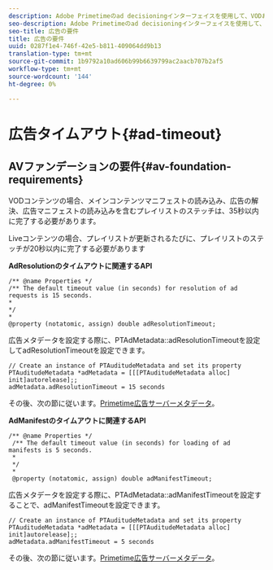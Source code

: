 ```yaml
---
description: Adobe Primetimeのad decisioningインターフェイスを使用して、VODおよびライブ/リニアコンテンツに広告を挿入できます。
seo-description: Adobe Primetimeのad decisioningインターフェイスを使用して、VODおよびライブ/リニアコンテンツに広告を挿入できます。
seo-title: 広告の要件
title: 広告の要件
uuid: 0287f1e4-746f-42e5-b811-409064dd9b13
translation-type: tm+mt
source-git-commit: 1b9792a10ad606b99b6639799ac2aacb707b2af5
workflow-type: tm+mt
source-wordcount: '144'
ht-degree: 0%

---
```



# 広告タイムアウト{#ad-timeout}

## AVファンデーションの要件{#av-foundation-requirements}

VODコンテンツの場合、メインコンテンツマニフェストの読み込み、広告の解決、広告マニフェストの読み込みを含むプレイリストのステッチは、35秒以内に完了する必要があります。

Liveコンテンツの場合、プレイリストが更新されるたびに、プレイリストのステッチが20秒以内に完了する必要があります

**AdResolutionのタイムアウトに関連するAPI**

```
/** @name Properties */
/** The default timeout value (in seconds) for resolution of ad requests is 15 seconds.
*
*/
*
@property (notatomic, assign) double adResolutionTimeout;
```

広告メタデータを設定する際に、PTAdMetadata::adResolutionTimeoutを設定してadResolutionTimeoutを設定できます。

```
// Create an instance of PTAuditudeMetadata and set its property
PTAuditudeMetadata *adMetadata = [[[PTAuditudeMetadata alloc] init]autorelease];;
adMetadata.adResolutionTimeout = 15 seconds
```

その後、次の節に従います。[Primetime広告サーバーメタデータ](../..//tvsdk-3x-ios-prog/ios-3x-advertising/ios-3x-primetime-ad-serving-metadata/ios-3x-primetime-ad-serving-metadata.md)。

**AdManifestのタイムアウトに関連するAPI**

```
/** @name Properties */
 /** The default timeout value (in seconds) for loading of ad manifests is 5 seconds.
 *
 */
 *
 @property (notatomic, assign) double adManifestTimeout; 
```

広告メタデータを設定する際に、PTAdMetadata::adManifestTimeoutを設定することで、adManifestTimeoutを設定できます。


```
// Create an instance of PTAuditudeMetadata and set its property
PTAuditudeMetadata *adMetadata = [[[PTAuditudeMetadata alloc] init]autorelease];;
adMetadata.adManifestTimeout = 5 seconds
```

その後、次の節に従います。[Primetime広告サーバーメタデータ](../..//tvsdk-3x-ios-prog/ios-3x-advertising/ios-3x-primetime-ad-serving-metadata/ios-3x-primetime-ad-serving-metadata.md)。
